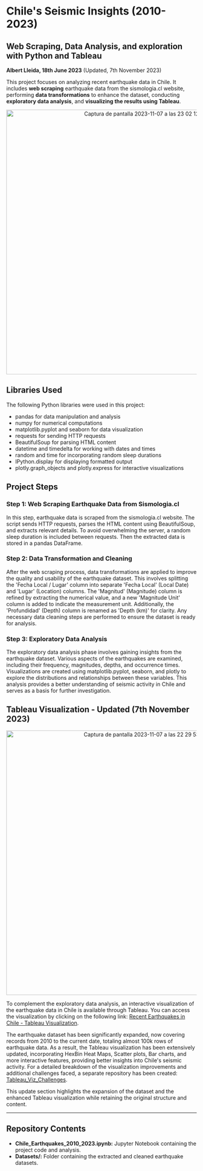 # Chile's Seismic Insights (2010-2023)
##  Web Scraping, Data Analysis, and exploration with Python and Tableau
**Albert Lleida, 18th June 2023** (Updated, 7th November 2023)

This project focuses on analyzing recent earthquake data in Chile. It includes **web scraping** earthquake data from the sismologia.cl website, performing **data transformations** to enhance the dataset, conducting **exploratory data analysis**, and **visualizing the results using Tableau**.

<div align="center">
  <img width="700" alt="Captura de pantalla 2023-11-07 a las 23 02 12" src="https://github.com/alleida23/Chile_Recent_Earthquakes/assets/124719215/d03b2eb4-a527-4076-9a3e-bc7639caa381">
</div>

## Libraries Used
The following Python libraries were used in this project:

- pandas for data manipulation and analysis
- numpy for numerical computations
- matplotlib.pyplot and seaborn for data visualization
- requests for sending HTTP requests
- BeautifulSoup for parsing HTML content
- datetime and timedelta for working with dates and times
- random and time for incorporating random sleep durations
- IPython.display for displaying formatted output
- plotly.graph_objects and plotly.express for interactive visualizations

## Project Steps
### Step 1: Web Scraping Earthquake Data from Sismologia.cl
In this step, earthquake data is scraped from the sismologia.cl website. The script sends HTTP requests, parses the HTML content using BeautifulSoup, and extracts relevant details. To avoid overwhelming the server, a random sleep duration is included between requests. Then the extracted data is stored in a pandas DataFrame.

### Step 2: Data Transformation and Cleaning
After the web scraping process, data transformations are applied to improve the quality and usability of the earthquake dataset. This involves splitting the 'Fecha Local / Lugar' column into separate 'Fecha Local' (Local Date) and 'Lugar' (Location) columns. The 'Magnitud' (Magnitude) column is refined by extracting the numerical value, and a new 'Magnitude Unit' column is added to indicate the measurement unit. Additionally, the 'Profundidad' (Depth) column is renamed as 'Depth (km)' for clarity. Any necessary data cleaning steps are performed to ensure the dataset is ready for analysis.

### Step 3: Exploratory Data Analysis
The exploratory data analysis phase involves gaining insights from the earthquake dataset. Various aspects of the earthquakes are examined, including their frequency, magnitudes, depths, and occurrence times. Visualizations are created using matplotlib.pyplot, seaborn, and plotly to explore the distributions and relationships between these variables. This analysis provides a better understanding of seismic activity in Chile and serves as a basis for further investigation.

## Tableau Visualization - Updated (7th November 2023)

<div align="center">
  <img width="700" alt="Captura de pantalla 2023-11-07 a las 22 29 53" src="https://github.com/alleida23/Chile_Recent_Earthquakes/assets/124719215/476ee5a4-09cc-4444-a199-5f0a9b365e3c">
</div>


To complement the exploratory data analysis, an interactive visualization of the earthquake data in Chile is available through Tableau. You can access the visualization by clicking on the following link: [Recent Earthquakes in Chile - Tableau Visualization](https://public.tableau.com/app/profile/albert1030/viz/HexBin-ChilesEarthquakes/Historia1?publish=yes).

The earthquake dataset has been significantly expanded, now covering records from 2010 to the current date, totaling almost 100k rows of earthquake data. As a result, the Tableau visualization has been extensively updated, incorporating HexBin Heat Maps, Scatter plots, Bar charts, and more interactive features, providing better insights into Chile's seismic activity. For a detailed breakdown of the visualization improvements and additional challenges faced, a separate repository has been created: [Tableau_Viz_Challenges](https://github.com/alleida23/Tableau_Viz_Challenges/tree/main/WOW22_W16_HexBin_Map).


This update section highlights the expansion of the dataset and the enhanced Tableau visualization while retaining the original structure and content.

---

## Repository Contents
- **Chile_Earthquakes_2010_2023.ipynb:** Jupyter Notebook containing the project code and analysis.
- **Datasets/:** Folder containing the extracted and cleaned earthquake datasets.
